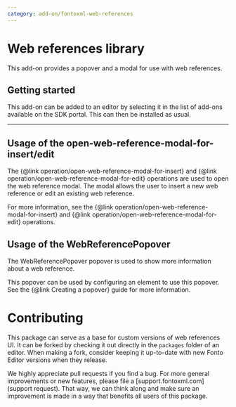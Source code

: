 ```yaml
---
category: add-on/fontoxml-web-references
---
```


# Web references library

This add-on provides a popover and a modal for use with web references.

## Getting started

This add-on can be added to an editor by selecting it in the list of add-ons available on the SDK portal. This can then be installed as usual.

---

## Usage of the open-web-reference-modal-for-insert/edit

The {@link operation/open-web-reference-modal-for-insert} and {@link operation/open-web-reference-modal-for-edit} operations are used to open the web reference modal. The modal allows the user to insert a new web reference or edit an existing web reference.

For more information, see the {@link operation/open-web-reference-modal-for-insert} and {@link operation/open-web-reference-modal-for-edit} operations.

## Usage of the WebReferencePopover

The WebReferencePopover popover is used to show more information about a web reference.

This popover can be used by configuring an element to use this popover. See the {@link Creating a popover} guide for more information.

# Contributing

This package can serve as a base for custom versions of web references UI. It can be forked by
checking it out directly in the `packages` folder of an editor. When making a fork, consider keeping
it up-to-date with new Fonto Editor versions when they release.

We highly appreciate pull requests if you find a bug. For more general improvements or new features,
please file a [support.fontoxml.com](support request). That way, we can think along and make sure an
improvement is made in a way that benefits all users of this package.
